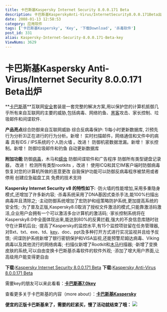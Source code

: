 ```yaml
---
title: 卡巴斯基Kaspersky Internet Security 8.0.0.171 Beta
description: 卡巴斯基KasperskyAnti-Virus/InternetSecurity8.0.0.171Beta出炉卡巴斯基互联网安全套装是一套完整的解决方案,用以保护您的计算机抵御几乎所有来自互联网的主要的威胁,包括病毒、网络钓鱼、黑客攻击、家长控制、垃圾邮件和间谍软件.产品亮点综合防御来自互联网威胁综合反病毒保护:1)每小时更新数据库,2)预先行为分析3)正在进行的行为分析。新增！实时扫描邮件，网络通信和文件中的病毒
date: 2008-01-13 12:58:53
category: 应用软件
tags: ['卡巴斯基Kaspersky', 'Key', '下载Download', '杀毒软件']
post_id: 331
alias: Kaspersky-Internet-Security-8.0.0.171-Beta-key
ViewNums: 3629
---
```

# 卡巴斯基Kaspersky Anti-Virus/Internet Security 8.0.0.171 Beta出炉

**[卡巴斯基](/tags/%E5%8D%A1%E5%B7%B4%E6%96%AF%E5%9F%BAKaspersky)**互联网[安全](/tags/%E5%AE%89%E5%85%A8)套装是一套完整的解决方案,用以保护您的计算机抵御几乎所有来自互联网的主要的威胁,包括病毒、网络钓鱼、[黑客](http://www.15897.com/)攻击、家长控制、垃圾邮件和间谍软件.

**产品亮点**综合防御来自互联网威胁
综合反病毒保护: 1)每小时更新数据库, 2)预先行为分析3)正在进行的行为分析。新增！
实时扫描邮件，网络通信和文件中的病毒
具有IDS / IPS系统的个人防火墙 。改进！
防御机密数据泄漏。新增！
家长控制。新增！
防御垃圾邮件和钓鱼
自动更新数据库

**附加功能**
防御[病毒](/tags/%E7%97%85%E6%AF%92Virus)，木马和[蠕虫](/tags/Worm)
防御间谍软件和广告程序
防御所有类型键盘记录器， 改进！
检测所有类型rootkits ，改进！
使用ICQ和其它IM客户端时防御病毒
恢复对您的计算机所做的恶意更改
自我保护功能可以防御反病毒程序被禁用或者停用
创建应急磁盘工具
免费的技术支持

**Kaspersky Internet Security v8 的特性如下:**
·防火墙的性能增加,采用多重隐身模式,还增加了许多新内容;
·杀毒系统采用了DNA基因式查杀手法,能100%扫描出病毒并且清除之;
·主动防御系统增加了宏防护和组策略防护系统,更加提高系统的安全性;
·为了普及正版,Kaspersky8.0取消了授权文件激活的模式,只能靠激活码激活,企业用户会拥有一个可以激活多台计算机的激活码;
·家长控制系统将在Kaspersky8.0中全面体现出来,能达到80%的反黄拦截,强大的不良信息库随时驻守在计算机后台;
·提高了Kaspersky的监控水平,有15个监控项驻留在任务管理器,对Bxt、txt、exe、td、[key](/tags/Key)、doc、ppt及多种打开方式进行实况监视并且给予反馈;
·间谍防护系统新增了银行密钥保护和VISA监视,还能预警尼姆达病毒、Viking病毒以及其他流行的网络病毒;
·扫描仪新增了Rootkit和[木马](/tags/%E6%9C%A8%E9%A9%AC)扫描器;
·新增了变换皮肤的系统,可以自由变换卡巴斯基杀毒软件的软件外观;
·添加了增大用户界面,让高级用户能变得更自由

**下载:**[Kaspersky Internet Security 8.0.0.171 Beta](http://downloads1.kaspersky-labs.com/devbuilds/8.0.0.171/English/2008_01_11_16_32/kis.en.msi)
**下载:**[Kaspersky Anti-Virus 8.0.0.171 Beta](http://downloads1.kaspersky-labs.com/devbuilds/8.0.0.152/KAV/English/2008_01_04_18_05/kav.en.msi)

需要key的朋友可以来此看看：**[卡巴斯基7.0key](/blog/201a)**

查看更多关于卡巴斯基的内容（more about）：**[卡巴斯基Kaspersky](/tags/%E5%8D%A1%E5%B7%B4%E6%96%AF%E5%9F%BAKaspersky "19")**

**便宜的正版卡巴斯基来了，需要的赶紧买，慢了活动就结束了哦：
[![](http://file.chanet.com.cn/image.cgi?a=73348&d=99391&u=&e=)](http://count.chanet.com.cn/click.cgi?a=73348&d=99391&u=&e=)**

